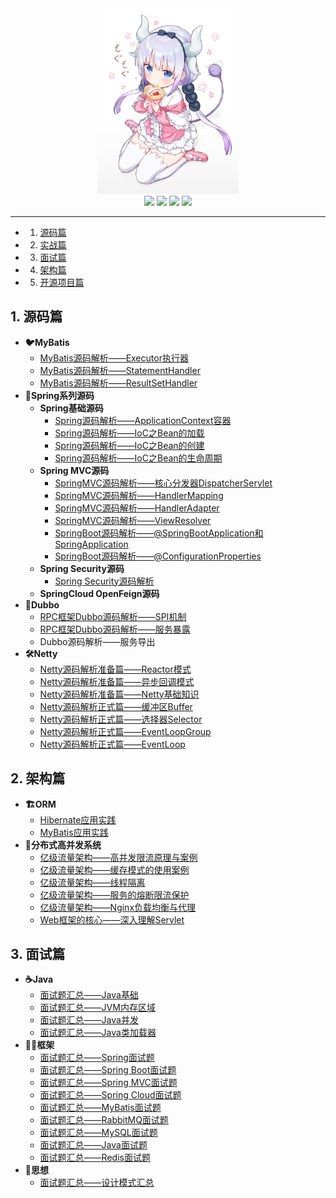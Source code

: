 <div align=center><img src="./assets/kn.png" width=45%></div>

<div align="center">
    <a href="https://www.oxcaffee.github.io"> <img src="https://badgen.net/badge/OxCaffee/%E5%9C%A8%E7%BA%BF%E9%98%85%E8%AF%BB?icon=sourcegraph&color=4ab8a1"></a>
    <a href="https://github.com/OxCaffee/Open-Source-Note"> <img src="https://badgen.net/github/stars/OxCaffee/Open-Source-Note?icon=github&color=4ab8a1"></a>
    <a href="https://github.com/OxCaffee/Open-Source-Note"> <img src="https://badgen.net/github/forks/OxCaffee/Open-Source-Note?icon=github&color=4ab8a1"></a>
    <a href="https://github.com/OxCaffee/Open-Source-Note"><img src="https://img.shields.io/github/repo-size/OxCaffee/Open-Source-Note?icon=github&color=4ab8a1"/></a>
    <!-- <a><img src="https://img.shields.io/bitbucket/issues-raw/OxCaffee/Open-Source-Note?icon=github&color=4ab8a1"/></a> -->
</div>

------------------------

<!-- vscode-markdown-toc -->
* 1. [源码篇](#)
* 2. [实战篇](#-1)
* 3. [面试篇](#-1)
* 4. [架构篇](#-1)
* 5. [开源项目篇](#-1)

<!-- vscode-markdown-toc-config
	numbering=true
	autoSave=true
	/vscode-markdown-toc-config -->
<!-- /vscode-markdown-toc -->

##  1. <a name=''></a>源码篇

* **:bird:MyBatis**
  * [MyBatis源码解析——Executor执行器](/doc/ORM/MyBatis源码解析之Executor.md)
  * [MyBatis源码解析——StatementHandler](/doc/ORM/MyBatis源码解析之StatementHandler.md)
  * [MyBatis源码解析——ResultSetHandler](/doc/ORM/MyBatis源码解析之ResultSetHandler.md)
* **:leaves:Spring系列源码**
  * **Spring基础源码**
    * [Spring源码解析——ApplicationContext容器](/doc/Spring/容器的初始化之RootApplicationContext容器.md)
    * [Spring源码解析——IoC之Bean的加载](/doc/Spring/IoC之Bean的加载.md)
    * [Spring源码解析——IoC之Bean的创建](/doc/Spring/IoC之Bean的创建.md)
    * [Spring源码解析——IoC之Bean的生命周期](/doc/Spring/IoC之Bean的生命周期.md)
  * **Spring MVC源码**
    * [SpringMVC源码解析——核心分发器DispatcherServlet](/doc/Spring/核心分发器DispatcherServlet.md)
    * [SpringMVC源码解析——HandlerMapping](/doc/Spring/MVC九大组件(一)之HandlerMapping.md)
    * [SpringMVC源码解析——HandlerAdapter](/doc/Spring/MVC九大组件(二)之HandlerAdapter.md)
    * [SpringMVC源码解析——ViewResolver](/doc/Spring/MVC九大组件(三)之ViewResolver.md)
    * [SpringBoot源码解析——@SpringBootApplication和SpringApplication](/doc/Spring/@SpringBootApplication和SpringApplication.md)
    * [SpringBoot源码解析——@ConfigurationProperties](/doc/Spring/@ConfigurationProperties.md)
  * **Spring Security源码**
    * [Spring Security源码解析](/doc/Spring/SpringSecurity.md)
  * **SpringCloud OpenFeign源码**
* **:bullettrain_front:Dubbo**
  * [RPC框架Dubbo源码解析——SPI机制](/doc/RPC/SPI扩展机制)
  * [RPC框架Dubbo源码解析——服务暴露](/doc/RPC/服务暴露.md)
  * Dubbo源码解析——服务导出
* **:hammer_and_wrench:Netty**
  * [Netty源码解析准备篇——Reactor模式](/doc/Netty/Reactor模式.md)
  * [Netty源码解析准备篇——异步回调模式](/doc/Netty/异步回调模式.md)
  * [Netty源码解析准备篇——Netty基础知识](/doc/Netty/Netty基础知识.md)
  * [Netty源码解析正式篇——缓冲区Buffer](/doc/Netty/Buffer.md)
  * [Netty源码解析正式篇——选择器Selector](/doc/Netty/Selector.md)
  * [Netty源码解析正式篇——EventLoopGroup](/doc/Netty/EventLoopGroup.md)
  * [Netty源码解析正式篇——EventLoop](/doc/Netty/EventLoop.md)

##  2. <a name='-1'></a>架构篇

* **:building_construction:ORM**
  * [Hibernate应用实践](/doc/ORM/Hibernate应用实践.md)
  * [MyBatis应用实践](/doc/ORM/MyBatis应用实践.md)
* **:traffic_light:分布式高并发系统**
  * [亿级流量架构——高并发限流原理与案例](/doc/思想/高并发限流原理与案例.md)
  * [亿级流量架构——缓存模式的使用案例](/doc/思想/缓存模式使用实践.md)
  * [亿级流量架构——线程隔离](/doc/思想/线程隔离.md)
  * [亿级流量架构——服务的熔断限流保护](/doc/思想/Hystrix对服务熔断限流保护.md)
  * [亿级流量架构——Nginx负载均衡与代理](/doc/思想/Nginx实现负载与HTTP反向代理.md)
  * [Web框架的核心——深入理解Servlet](/doc/Web/深入理解Servlet.md)

##  3. <a name='-1'></a>面试篇

* **:coffee:Java**
  * [面试题汇总——Java基础](/doc/Java基础/Java基础.md)
  * [面试题汇总——JVM内存区域](/doc/Java基础/JVM内存区域.md)
  * [面试题汇总——Java并发](/doc/Java基础/Java并发.md)
  * [面试题汇总——Java类加载器](/doc/Java基础/Java类加载器.md)
* **:biking_woman:框架**
  * [面试题汇总——Spring面试题](/doc/Spring/Spring面试题.md)
  * [面试题汇总——Spring Boot面试题](/doc/Spring/SpringBoot面试题.md)
  * [面试题汇总——Spring MVC面试题](/doc/Spring/SpringMVC面试题.md)
  * [面试题汇总——Spring Cloud面试题](/doc/Spring/SpringCloud面试题.md)
  * [面试题汇总——MyBatis面试题](/doc/ORM/MyBatis面试题总结.md)
  * [面试题汇总——RabbitMQ面试题](/doc/消息队列/RabbitMQ面试题.md)
  * [面试题汇总——MySQL面试题](/doc/数据库/MySQL面试题.md)
  * [面试题汇总——Java面试题](/doc/Java基础/Java面试题.md)
  * [面试题汇总——Redis面试题](/doc/数据库/Redis面试题.md)
* **:thought_balloon:思想**
  * [面试题汇总——设计模式汇总](/doc/思想/设计模式汇总.md)

